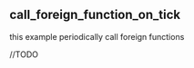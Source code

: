 ## call_foreign_function_on_tick

this example periodically call foreign functions

//TODO
```

```
